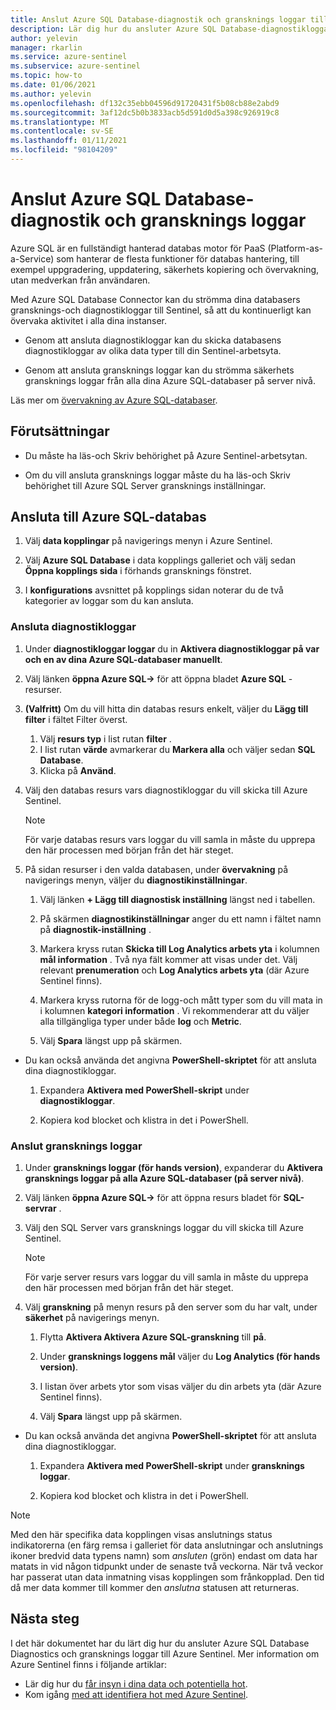 ```yaml
---
title: Anslut Azure SQL Database-diagnostik och gransknings loggar till Azure Sentinel
description: Lär dig hur du ansluter Azure SQL Database-diagnostikloggar och säkerhets gransknings loggar till Azure Sentinel.
author: yelevin
manager: rkarlin
ms.service: azure-sentinel
ms.subservice: azure-sentinel
ms.topic: how-to
ms.date: 01/06/2021
ms.author: yelevin
ms.openlocfilehash: df132c35ebb04596d91720431f5b08cb88e2abd9
ms.sourcegitcommit: 3af12dc5b0b3833acb5d591d0d5a398c926919c8
ms.translationtype: MT
ms.contentlocale: sv-SE
ms.lasthandoff: 01/11/2021
ms.locfileid: "98104209"
---
```

# <a name="connect-azure-sql-database-diagnostics-and-auditing-logs"></a>Anslut Azure SQL Database-diagnostik och gransknings loggar

Azure SQL är en fullständigt hanterad databas motor för PaaS (Platform-as-a-Service) som hanterar de flesta funktioner för databas hantering, till exempel uppgradering, uppdatering, säkerhets kopiering och övervakning, utan medverkan från användaren. 

Med Azure SQL Database Connector kan du strömma dina databasers gransknings-och diagnostikloggar till Sentinel, så att du kontinuerligt kan övervaka aktivitet i alla dina instanser.

- Genom att ansluta diagnostikloggar kan du skicka databasens diagnostikloggar av olika data typer till din Sentinel-arbetsyta.

- Genom att ansluta gransknings loggar kan du strömma säkerhets gransknings loggar från alla dina Azure SQL-databaser på server nivå.

Läs mer om [övervakning av Azure SQL-databaser](../azure-sql/database/metrics-diagnostic-telemetry-logging-streaming-export-configure.md).

## <a name="prerequisites"></a>Förutsättningar

- Du måste ha läs-och Skriv behörighet på Azure Sentinel-arbetsytan.

- Om du vill ansluta gransknings loggar måste du ha läs-och Skriv behörighet till Azure SQL Server gransknings inställningar.

## <a name="connect-to-azure-sql-database"></a>Ansluta till Azure SQL-databas
    
1. Välj **data kopplingar** på navigerings menyn i Azure Sentinel.

1. Välj **Azure SQL Database** i data kopplings galleriet och välj sedan **Öppna kopplings sida**  i förhands gransknings fönstret.

1. I **konfigurations** avsnittet på kopplings sidan noterar du de två kategorier av loggar som du kan ansluta.

### <a name="connect-diagnostics-logs"></a>Ansluta diagnostikloggar

1. Under **diagnostikloggar loggar** du in **Aktivera diagnostikloggar på var och en av dina Azure SQL-databaser manuellt**.

1. Välj länken **öppna Azure SQL->** för att öppna bladet **Azure SQL** -resurser.

1. **(Valfritt)** Om du vill hitta din databas resurs enkelt, väljer du **Lägg till filter** i fältet Filter överst.
    1. Välj **resurs typ** i list rutan **filter** .
    1. I list rutan **värde** avmarkerar du **Markera alla** och väljer sedan **SQL Database**.
    1. Klicka på **Använd**.
    
1. Välj den databas resurs vars diagnostikloggar du vill skicka till Azure Sentinel.

    > [!NOTE]
    > För varje databas resurs vars loggar du vill samla in måste du upprepa den här processen med början från det här steget.

1. På sidan resurser i den valda databasen, under **övervakning** på navigerings menyn, väljer du **diagnostikinställningar**.

    1. Välj länken **+ Lägg till diagnostisk inställning** längst ned i tabellen.

    1. På skärmen **diagnostikinställningar** anger du ett namn i fältet namn på  **diagnostik-inställning** .
    
    1. Markera kryss rutan **Skicka till Log Analytics arbets yta** i kolumnen **mål information** . Två nya fält kommer att visas under det. Välj relevant **prenumeration** och **Log Analytics arbets yta** (där Azure Sentinel finns).

    1. Markera kryss rutorna för de logg-och mått typer som du vill mata in i kolumnen **kategori information** . Vi rekommenderar att du väljer alla tillgängliga typer under både **log** och **Metric**.

    1. Välj **Spara** längst upp på skärmen.

- Du kan också använda det angivna **PowerShell-skriptet** för att ansluta dina diagnostikloggar.
    1. Expandera **Aktivera med PowerShell-skript** under **diagnostikloggar**.

    1. Kopiera kod blocket och klistra in det i PowerShell.

### <a name="connect-audit-logs"></a>Anslut gransknings loggar

1. Under **gransknings loggar (för hands version)**, expanderar du **Aktivera gransknings loggar på alla Azure SQL-databaser (på server nivå)**.

1. Välj länken **öppna Azure SQL->** för att öppna resurs bladet för **SQL-servrar** .

1. Välj den SQL Server vars gransknings loggar du vill skicka till Azure Sentinel.

    > [!NOTE]
    > För varje server resurs vars loggar du vill samla in måste du upprepa den här processen med början från det här steget.

1. Välj **granskning** på menyn resurs på den server som du har valt, under **säkerhet** på navigerings menyn.

    1. Flytta **Aktivera Aktivera Azure SQL-granskning** till **på**.

    1. Under **gransknings loggens mål** väljer du **Log Analytics (för hands version)**.
    
    1. I listan över arbets ytor som visas väljer du din arbets yta (där Azure Sentinel finns).

    1. Välj **Spara** längst upp på skärmen.

- Du kan också använda det angivna **PowerShell-skriptet** för att ansluta dina diagnostikloggar.
    1. Expandera **Aktivera med PowerShell-skript** under **gransknings loggar**.

    1. Kopiera kod blocket och klistra in det i PowerShell.


> [!NOTE]
>
> Med den här specifika data kopplingen visas anslutnings status indikatorerna (en färg remsa i galleriet för data anslutningar och anslutnings ikoner bredvid data typens namn) som *ansluten* (grön) endast om data har matats in vid någon tidpunkt under de senaste två veckorna. När två veckor har passerat utan data inmatning visas kopplingen som frånkopplad. Den tid då mer data kommer till kommer den *anslutna* statusen att returneras.

## <a name="next-steps"></a>Nästa steg
I det här dokumentet har du lärt dig hur du ansluter Azure SQL Database Diagnostics och gransknings loggar till Azure Sentinel. Mer information om Azure Sentinel finns i följande artiklar:
- Lär dig hur du [får insyn i dina data och potentiella hot](quickstart-get-visibility.md).
- Kom igång [med att identifiera hot med Azure Sentinel](tutorial-detect-threats-built-in.md).